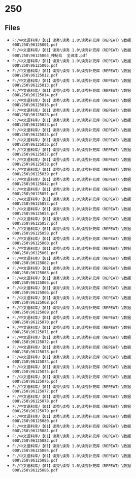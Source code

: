 # 250

## Files

- `F:/中文语料库/【01】读秀\读秀 1.0\读秀补充库（REPEAT）\数据008\250\96125001.pdf`
- `F:/中文语料库/【01】读秀\读秀 1.0\读秀补充库（REPEAT）\数据008\250\96125003_神秘岛  全译本.pdf`
- `F:/中文语料库/【01】读秀\读秀 1.0\读秀补充库（REPEAT）\数据008\250\96125005.pdf`
- `F:/中文语料库/【01】读秀\读秀 1.0\读秀补充库（REPEAT）\数据008\250\96125012.pdf`
- `F:/中文语料库/【01】读秀\读秀 1.0\读秀补充库（REPEAT）\数据008\250\96125013.pdf`
- `F:/中文语料库/【01】读秀\读秀 1.0\读秀补充库（REPEAT）\数据008\250\96125014.pdf`
- `F:/中文语料库/【01】读秀\读秀 1.0\读秀补充库（REPEAT）\数据008\250\96125016.pdf`
- `F:/中文语料库/【01】读秀\读秀 1.0\读秀补充库（REPEAT）\数据008\250\96125028.pdf`
- `F:/中文语料库/【01】读秀\读秀 1.0\读秀补充库（REPEAT）\数据008\250\96125033.pdf`
- `F:/中文语料库/【01】读秀\读秀 1.0\读秀补充库（REPEAT）\数据008\250\96125035.pdf`
- `F:/中文语料库/【01】读秀\读秀 1.0\读秀补充库（REPEAT）\数据008\250\96125036.pdf`
- `F:/中文语料库/【01】读秀\读秀 1.0\读秀补充库（REPEAT）\数据008\250\96125037.pdf`
- `F:/中文语料库/【01】读秀\读秀 1.0\读秀补充库（REPEAT）\数据008\250\96125038.pdf`
- `F:/中文语料库/【01】读秀\读秀 1.0\读秀补充库（REPEAT）\数据008\250\96125039.pdf`
- `F:/中文语料库/【01】读秀\读秀 1.0\读秀补充库（REPEAT）\数据008\250\96125042.pdf`
- `F:/中文语料库/【01】读秀\读秀 1.0\读秀补充库（REPEAT）\数据008\250\96125051.pdf`
- `F:/中文语料库/【01】读秀\读秀 1.0\读秀补充库（REPEAT）\数据008\250\96125053.pdf`
- `F:/中文语料库/【01】读秀\读秀 1.0\读秀补充库（REPEAT）\数据008\250\96125054.pdf`
- `F:/中文语料库/【01】读秀\读秀 1.0\读秀补充库（REPEAT）\数据008\250\96125057.pdf`
- `F:/中文语料库/【01】读秀\读秀 1.0\读秀补充库（REPEAT）\数据008\250\96125058.pdf`
- `F:/中文语料库/【01】读秀\读秀 1.0\读秀补充库（REPEAT）\数据008\250\96125060.pdf`
- `F:/中文语料库/【01】读秀\读秀 1.0\读秀补充库（REPEAT）\数据008\250\96125061.pdf`
- `F:/中文语料库/【01】读秀\读秀 1.0\读秀补充库（REPEAT）\数据008\250\96125062.pdf`
- `F:/中文语料库/【01】读秀\读秀 1.0\读秀补充库（REPEAT）\数据008\250\96125063.pdf`
- `F:/中文语料库/【01】读秀\读秀 1.0\读秀补充库（REPEAT）\数据008\250\96125065.pdf`
- `F:/中文语料库/【01】读秀\读秀 1.0\读秀补充库（REPEAT）\数据008\250\96125066.pdf`
- `F:/中文语料库/【01】读秀\读秀 1.0\读秀补充库（REPEAT）\数据008\250\96125068.pdf`
- `F:/中文语料库/【01】读秀\读秀 1.0\读秀补充库（REPEAT）\数据008\250\96125069.pdf`
- `F:/中文语料库/【01】读秀\读秀 1.0\读秀补充库（REPEAT）\数据008\250\96125070.pdf`
- `F:/中文语料库/【01】读秀\读秀 1.0\读秀补充库（REPEAT）\数据008\250\96125071.pdf`
- `F:/中文语料库/【01】读秀\读秀 1.0\读秀补充库（REPEAT）\数据008\250\96125072.pdf`
- `F:/中文语料库/【01】读秀\读秀 1.0\读秀补充库（REPEAT）\数据008\250\96125073.pdf`
- `F:/中文语料库/【01】读秀\读秀 1.0\读秀补充库（REPEAT）\数据008\250\96125074.pdf`
- `F:/中文语料库/【01】读秀\读秀 1.0\读秀补充库（REPEAT）\数据008\250\96125075.pdf`
- `F:/中文语料库/【01】读秀\读秀 1.0\读秀补充库（REPEAT）\数据008\250\96125076.pdf`
- `F:/中文语料库/【01】读秀\读秀 1.0\读秀补充库（REPEAT）\数据008\250\96125077.pdf`
- `F:/中文语料库/【01】读秀\读秀 1.0\读秀补充库（REPEAT）\数据008\250\96125078.pdf`
- `F:/中文语料库/【01】读秀\读秀 1.0\读秀补充库（REPEAT）\数据008\250\96125079.pdf`
- `F:/中文语料库/【01】读秀\读秀 1.0\读秀补充库（REPEAT）\数据008\250\96125080.pdf`
- `F:/中文语料库/【01】读秀\读秀 1.0\读秀补充库（REPEAT）\数据008\250\96125081.pdf`
- `F:/中文语料库/【01】读秀\读秀 1.0\读秀补充库（REPEAT）\数据008\250\96125082.pdf`
- `F:/中文语料库/【01】读秀\读秀 1.0\读秀补充库（REPEAT）\数据008\250\96125084.pdf`
- `F:/中文语料库/【01】读秀\读秀 1.0\读秀补充库（REPEAT）\数据008\250\96125085.pdf`
- `F:/中文语料库/【01】读秀\读秀 1.0\读秀补充库（REPEAT）\数据008\250\96125086.pdf`
